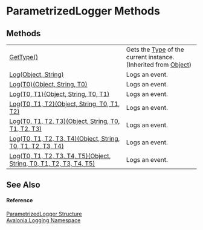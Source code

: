 # ParametrizedLogger Methods




## Methods
<table>
<tr>
<td><a href="https://learn.microsoft.com/dotnet/api/system.object.gettype" target="_blank" rel="noopener noreferrer">GetType()</a></td>
<td>Gets the <a href="https://learn.microsoft.com/dotnet/api/system.type" target="_blank" rel="noopener noreferrer">Type</a> of the current instance.<br />(Inherited from <a href="https://learn.microsoft.com/dotnet/api/system.object" target="_blank" rel="noopener noreferrer">Object</a>)</td>
</tr>
<tr>
<td><a href="M_Avalonia_Logging_ParametrizedLogger_Log">Log(Object, String)</a></td>
<td>Logs an event.</td>
</tr>
<tr>
<td><a href="M_Avalonia_Logging_ParametrizedLogger_Log__1">Log(T0)(Object, String, T0)</a></td>
<td>Logs an event.</td>
</tr>
<tr>
<td><a href="M_Avalonia_Logging_ParametrizedLogger_Log__2">Log(T0, T1)(Object, String, T0, T1)</a></td>
<td>Logs an event.</td>
</tr>
<tr>
<td><a href="M_Avalonia_Logging_ParametrizedLogger_Log__3">Log(T0, T1, T2)(Object, String, T0, T1, T2)</a></td>
<td>Logs an event.</td>
</tr>
<tr>
<td><a href="M_Avalonia_Logging_ParametrizedLogger_Log__4">Log(T0, T1, T2, T3)(Object, String, T0, T1, T2, T3)</a></td>
<td>Logs an event.</td>
</tr>
<tr>
<td><a href="M_Avalonia_Logging_ParametrizedLogger_Log__5">Log(T0, T1, T2, T3, T4)(Object, String, T0, T1, T2, T3, T4)</a></td>
<td>Logs an event.</td>
</tr>
<tr>
<td><a href="M_Avalonia_Logging_ParametrizedLogger_Log__6">Log(T0, T1, T2, T3, T4, T5)(Object, String, T0, T1, T2, T3, T4, T5)</a></td>
<td>Logs an event.</td>
</tr>
</table>

## See Also


#### Reference
<a href="T_Avalonia_Logging_ParametrizedLogger">ParametrizedLogger Structure</a>  
<a href="N_Avalonia_Logging">Avalonia.Logging Namespace</a>  
